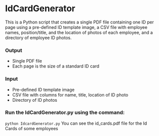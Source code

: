 # IdCardGenerator
This is a Python script that creates a single PDF file containing one ID per page using a pre-defined ID template image, a CSV file with employee names, position/title, and the location of photos of each employee, and a directory of employee ID photos.
### Output
- Single PDF file
- Each page is the size of a standard ID card
### Input
- Pre-defined ID template image
- CSV file with columns for name, title, location of ID photo
- Directory of ID photos
### Run the IdCardGenerator.py using the command:
``` python IdcardGenerator.py ``` 
You can see the id_cards.pdf file for the Id Cards of some employees
